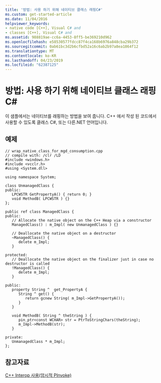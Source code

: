 ```yaml
---
title: '방법: 사용 하기 위해 네이티브 클래스 래핑C#'
ms.custom: get-started-article
ms.date: 11/04/2016
helpviewer_keywords:
- native code [C++], Visual C# and
- classes [C++], Visual C# and
ms.assetid: 988819ae-cc6a-4453-8ff5-be369210d962
ms.openlocfilehash: e58530577fdcc87f4ca168b6976a848cba29b372
ms.sourcegitcommit: 0ab61bc3d2b6cfbd52a16c6ab2b97a8ea1864f12
ms.translationtype: MT
ms.contentlocale: ko-KR
ms.lasthandoff: 04/23/2019
ms.locfileid: "62387125"
---
```

# <a name="how-to-wrap-native-class-for-use-by-c"></a>방법: 사용 하기 위해 네이티브 클래스 래핑C#

이 샘플에서는 네이티브를 래핑하는 방법을 보여 줍니다. C++ 에서 작성 된 코드에서 사용할 수 있도록 클래스 C#, 또는 다른.NET 언어입니다.

## <a name="example"></a>예제

```
// wrap_native_class_for_mgd_consumption.cpp
// compile with: /clr /LD
#include <windows.h>
#include <vcclr.h>
#using <System.dll>

using namespace System;

class UnmanagedClass {
public:
   LPCWSTR GetPropertyA() { return 0; }
   void MethodB( LPCWSTR ) {}
};

public ref class ManagedClass {
public:
   // Allocate the native object on the C++ Heap via a constructor
   ManagedClass() : m_Impl( new UnmanagedClass ) {}

   // Deallocate the native object on a destructor
   ~ManagedClass() {
      delete m_Impl;
   }

protected:
   // Deallocate the native object on the finalizer just in case no destructor is called
   !ManagedClass() {
      delete m_Impl;
   }

public:
   property String ^  get_PropertyA {
      String ^ get() {
         return gcnew String( m_Impl->GetPropertyA());
      }
   }

   void MethodB( String ^ theString ) {
      pin_ptr<const WCHAR> str = PtrToStringChars(theString);
      m_Impl->MethodB(str);
   }

private:
   UnmanagedClass * m_Impl;
};
```

## <a name="see-also"></a>참고자료

[C++ Interop 사용(암시적 PInvoke)](../dotnet/using-cpp-interop-implicit-pinvoke.md)
